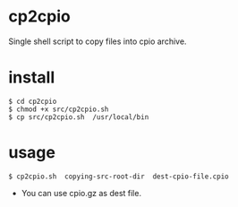 # cp2cpio
Single shell script to copy files into cpio archive.

# install
```console
$ cd cp2cpio
$ chmod +x src/cp2cpio.sh
$ cp src/cp2cpio.sh  /usr/local/bin
```

# usage
```console
$ cp2cpio.sh  copying-src-root-dir  dest-cpio-file.cpio
```
- You can use cpio.gz as dest file.
